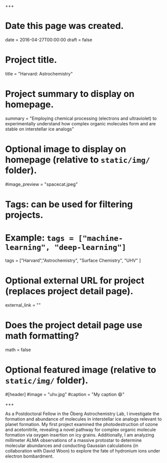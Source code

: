+++
# Date this page was created.
date = 2016-04-27T00:00:00
draft = false

# Project title.
title = "Harvard: Astrochemistry"

# Project summary to display on homepage.
summary = "Employing chemical processing (electrons and ultraviolet) to experimentally understand how complex organic molecules form and are stable on interstellar ice analogs"

# Optional image to display on homepage (relative to `static/img/` folder).
#image_preview = "spacecat.jpeg"

# Tags: can be used for filtering projects.
# Example: `tags = ["machine-learning", "deep-learning"]`
tags = ["Harvard","Astrochemistry", "Surface Chemistry", "UHV" ]

# Optional external URL for project (replaces project detail page).
external_link = ""

# Does the project detail page use math formatting?
math = false

# Optional featured image (relative to `static/img/` folder).
#[header]
#image = "uhv.jpg"
#caption = "My caption :smile:"

+++

As a Postdoctoral Fellow in the Öberg Astrochemistry Lab, I investigate the formation and abundance of molecules in interstellar ice analogs relevant to planet formation. My first project examined the photodestruction of ozone and acetonitrile, revealing a novel pathway for complex organic molecule formation via oxygen insertion on icy grains.  Additionally, I am analyzing millimeter ALMA observations of a massive protostar to determine molecular abundances and conducting Gaussian calculations (in collaboration with David Woon) to explore the fate of hydronium ions under electron bombardment. 





